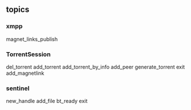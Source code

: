 ## topics




### xmpp

magnet_links_publish


### TorrentSession

del_torrent
add_torrent
add_torrent_by_info
add_peer
generate_torrent
exit
add_magnetlink


### sentinel

new_handle
add_file
bt_ready
exit
